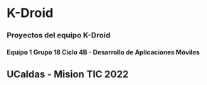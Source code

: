 # K-Droid
### Proyectos del equipo K-Droid

#### Equipo 1 Grupo 18 Ciclo 4B - Desarrollo de Aplicaciones Móviles

## UCaldas - Mision TIC 2022
